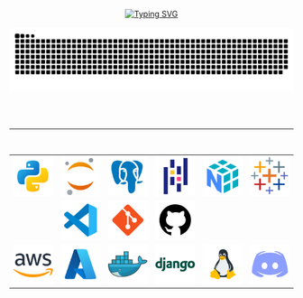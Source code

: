 <p align="center">
    <a href="https://git.io/typing-svg"><img src="https://readme-typing-svg.demolab.com?font=Fira+Code&weight=500&size=25&duration=4000&pause=100&center=true&multiline=true&width=435&height=69&lines=Data+Science+Trainee;%40DigitalFutures" alt="Typing SVG" /></a>
    <br><br>
        <img src="Images/Dynamic/snake.svg" style="background:#161b22;">
    <br><br><br><br>
</p>
<hr><br>
<table align='center'>
    <tr>
        <td align='center'><img width="70" src="Images/Static/python.png" title="python"></td>
        <td align='center'><img width="70" src="Images/Static/jupyter.png" title="jupyter"></td>
        <td align='center'><img width="70" src="Images/Static/postgresql.png" title="postgresql"></td>
        <td align='center'><img width="70" src="Images/Static/pandas.png" title="pandas"></td>
        <td align='center'><img width="70" src="Images/Static/numpy.png" title="numpy"></td>
        <td align='center'><img width="70" src="Images/Static/tableau.png" title="tableau"></td>
    </tr>
    <tr>
        <td></td>  
        <td align='center'><img width="70" src="Images/Static/vscode.png" title="vscode"></td>
        <td align='center'><img width="70" src="Images/Static/git.png" title="git"></td>
        <td align='center'><img width="70" src="Images/Static/github.png" title="github"></td>
        <td></td>
    </tr>
    <tr>
        <td align='center'><img width="70" src="Images/Static/aws.png" title="aws"></td>
        <td align='center'><img width="70" src="Images/Static/azure.png" title="azure"></td>
        <td align='center'><img width="70" src="Images/Static/docker.png" title="docker"></td>
        <td align='center'><img width="70" src="Images/Static/django.png" title="django"></td>
        <td align='center'><img width="70" src="Images/Static/linux.png" title="linux"></td>
        <td align='center'><img width="70" src="Images/Static/discord.png" title="discord"></td>
    </tr>
</table>
<br><br>